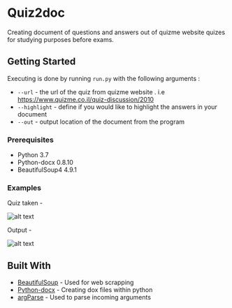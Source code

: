 # Quiz2doc

Creating document of questions and answers out of quizme website quizes for studying purposes before exams.


## Getting Started
Executing is done by running `run.py` with the following arguments : 

* `--url` - the url of the quiz from quizme website . i.e https://www.quizme.co.il/quiz-discussion/2010
* `--highlight` - define if you would like to highlight the answers in your document
* `--out` - output location of the document from the program

### Prerequisites

* Python 3.7
* Python-docx 0.8.10 
* BeautifulSoup4 4.9.1



### Examples

Quiz taken - 

![alt text](https://github.com/eranns/QuizScrapper/blob/master/showcase/quizme_page.png "quiz input")


Output - 

![alt text](https://github.com/eranns/QuizScrapper/blob/master/showcase/output_example.png "Document output")



## Built With

* [BeautifulSoup](https://www.crummy.com/software/BeautifulSoup/bs4/doc/) - Used for web scrapping
* [Python-docx](https://python-docx.readthedocs.io/en/latest/) - Creating dox files within python
* [argParse](https://docs.python.org/3/library/argparse.html) - Used to parse incoming arguments

